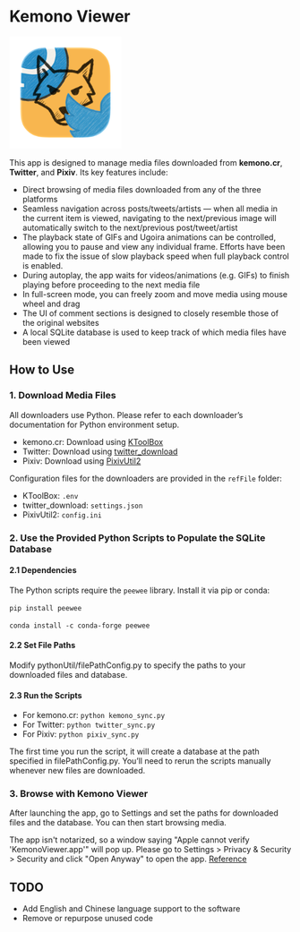 # Kemono Viewer

<img src="mainIcon_round.png" alt="appIcon" width="200"/>

This app is designed to manage media files downloaded from **kemono.cr**, **Twitter**, and **Pixiv**. Its key features include:

* Direct browsing of media files downloaded from any of the three platforms
* Seamless navigation across posts/tweets/artists — when all media in the current item is viewed, navigating to the next/previous image will automatically switch to the next/previous post/tweet/artist
* The playback state of GIFs and Ugoira animations can be controlled, allowing you to pause and view any individual frame. Efforts have been made to fix the issue of slow playback speed when full playback control is enabled.
* During autoplay, the app waits for videos/animations (e.g. GIFs) to finish playing before proceeding to the next media file
* In full-screen mode, you can freely zoom and move media using mouse wheel and drag
* The UI of comment sections is designed to closely resemble those of the original websites
* A local SQLite database is used to keep track of which media files have been viewed

## How to Use

### 1. Download Media Files
All downloaders use Python. Please refer to each downloader’s documentation for Python environment setup.

- kemono.cr: Download using [KToolBox](https://github.com/Ljzd-PRO/KToolBox)
- Twitter: Download using [twitter_download](https://github.com/caolvchong-top/twitter_download)
- Pixiv: Download using [PixivUtil2](https://github.com/Nandaka/PixivUtil2)

Configuration files for the downloaders are provided in the `refFile` folder:
- KToolBox: `.env`
- twitter_download: `settings.json`
- PixivUtil2: `config.ini`

### 2. Use the Provided Python Scripts to Populate the SQLite Database

#### 2.1 Dependencies
The Python scripts require the `peewee` library. Install it via pip or conda:

`pip install peewee`

`conda install -c conda-forge peewee`

#### 2.2 Set File Paths
Modify pythonUtil/filePathConfig.py to specify the paths to your downloaded files and database.

#### 2.3 Run the Scripts
- For kemono.cr: `python kemono_sync.py`
- For Twitter: `python twitter_sync.py`
- For Pixiv: `python pixiv_sync.py`

The first time you run the script, it will create a database at the path specified in filePathConfig.py. You’ll need to rerun the scripts manually whenever new files are downloaded.

### 3. Browse with Kemono Viewer
After launching the app, go to Settings and set the paths for downloaded files and the database. You can then start browsing media.

The app isn't notarized, so a window saying "Apple cannot verify 'KemonoViewer.app'" will pop up. Please go to Settings > Privacy & Security > Security and click "Open Anyway" to open the app. [Reference](https://developer.apple.com/news/?id=saqachfa)

## TODO

* Add English and Chinese language support to the software
* Remove or repurpose unused code
